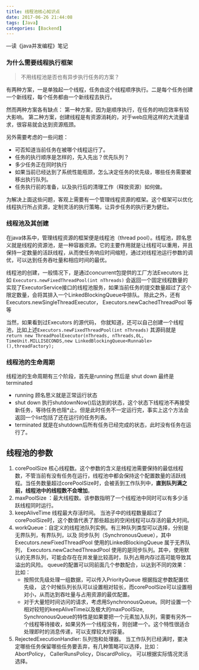 ```yaml
---
title: 线程池核心知识点
date: 2017-06-26 21:44:08
tags: [Java]
categories: [Backend]
---
```


—读《java并发编程》笔记
### 为什么需要线程执行框架
> 不用线程池是否也有异步执行任务的方案？  

<!--more-->
有两种方案，一是单独起一个线程，任务由这个线程顺序执行。二是每个任务创建一个新线程，每个任务都由一个新线程去执行。

然而两种方案各有缺点：
第一种方案，因为是顺序执行，在任务的响应效率有较大影响。
第二种方案，创建线程是有资源消耗的，对于web应用这样的大流量请求，很容易就会达到资源瓶颈。

另外需要考虑的一些问题：
* 可否知道当前任务在被哪个线程运行了。
* 任务的执行顺序是怎样的，先入先出？优先队列？
* 多少任务正在同时执行
* 如果当前已经达到了系统性能瓶颈，怎么决定任务的优先级，哪些任务需要被移出执行队列。
* 任务执行前的准备，以及执行后的清理工作（释放资源）如何做。

为解决上面这些问题，客观上需要有一个管理线程资源的框架。这个框架可以优化线程执行所占资源，定制灵活的执行策略，让异步任务的执行更为健壮。

### 线程池及其创建
在java体系中，管理线程资源的框架便是线程池（thread pool）。线程池，顾名思义就是线程的资源池，是一种容器资源。它的主要作用就是让线程可以重用，并且保持一定数量的活跃线程，从而使任务响应时间缩短，通过对线程池运行参数的调优，可以达到任务吞吐量和相应时间的最优。

线程池的创建，一般情况下，是通过concurrent包提供的工厂方法Executors
比如
`Executors.newFixedThreadPool(int nThreads)` 会返回一个固定线程数量的实现了ExecutorService接口的线程池服务，如果当前任务的提交数量超过了这个限定数量，会将其排入一个LinkedBlockingQueue中排队。
除此之外，还有
Executors.newSingleThreadExecutor， Executors.newCachedThreadPool 等等

当然，如果看到过Executors 的源代码， 你就知道，还可以自己创建一个线程池，比如上述`Executors.newFixedThreadPool(int nThreads)` 其源码就是
 `return new ThreadPoolExecutor(nThreads, nThreads,0L, TimeUnit.MILLISECONDS,new LinkedBlockingQueue<Runnable>(),threadFactory);`

### 线程池的生命周期

线程池的生命周期有三个阶段，首先是running 然后是 shut down 最终是terminated
* running 顾名思义就是正常运行状态
* shut down 执行shutdownNow()后达到的状态，这个状态下线程池不再接受新任务，等待任务也阻*止。但是此时任务不一定运行完，事实上这个方法会返回一个list包括了还在运行的任务列表。
* terminated 就是在shutdown后所有任务已经完成的状态，此时没有任务在运行了。

## 线程池的参数
1. corePoolSize   核心线程数。这个参数的含义是线程池需要保持的最低线程数，不管当前有没有任务在运行，线程池中都会保持这个配置数量的活跃线程。当任务数量超过corePoolSize时，会被丢到工作队列中，**直到队列满之前，线程池中的线程数不会增加**。
2. maxPoolSize ：最大线程数。该参数指明了一个线程池中同时可以有多少活跃线程同时运行。
3. keepAliveTime   线程最大存活时间。 当池子中的线程数量超过了corePoolSize时，这个数值代表了那些超出的空闲线程可以存活的最大时间。
4. workQueue：自定义的线程池队列实例。有三种队列类型可以选择，分别是无界队列，有界队列，以及 同步队列（SynchronousQueue），其中Executors.newFixedThreadPool 使用的LinkedBlockingQueue 属于无界队列， Executors.newCachedThreadPool 使用的是同步队列。其中，使用默认的无界队列，可能会存在在并发量比较高时，队列占用内存过高可能导致其溢出的风险。
queue的配置可以同前面几个参数配合，以达到不同的效果：
比如：
	*  按照优先级处理一组数据，可以传入PriorityQueue 根据指定参数配置优先级， 这个时候队列长队可以设置相对较长，而corePoolSize可以设置相对小，从而达到吞吐量与占用资源的最优配置。
	*  对于大量短时间访问的请求，考虑用SynchronousQueue。同时设置一个相对较短的keepAliveTime以及极大的maxPoolSize,  SynchronousQueue的特性是如果要把一个元素加入队列，需要有另外一个线程等待接收，如果另外一个线程没有，则创建一个。这个特性很适合处理即时的消息传递，可以支撑较大的容量。
5. RejectedExecutionHandler: 队列饱和处理器。 当工作队列已经满时，要决定哪些任务保留哪些任务要丢弃，有几种策略可以选择，比如：AbortPolicy， CallerRunsPolicy，DiscardPolicy。 可以根据实际情况灵活选择。
